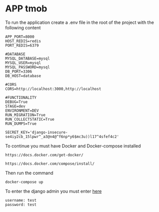 # APP tmob

To run the application create a .env file in the root of the project with the following content

```angular2html
APP_PORT=8000
HOST_REDIS=redis
PORT_REDIS=6379

#DATABASE
MYSQL_DATABASE=mysql
MYSQL_USER=mysql
MYSQL_PASSWORD=mysql
DB_PORT=3306
DB_HOST=database

#CORS
CORS=http://localhost:3000,http://localhost

#FUNCTIONALITY
DEBUG=True
STAGE=dev
ENVIRONMENT=DEV
RUN_MIGRATION=True
RUN_COLLECTSTATIC=True
RUN_DUMPS=True

SECRET_KEY='django-insecure-se4iy2cb_15lpwr^_a3@n4@^f6np*y6$mc3u))l17^4sfef4c2'
```

To continue you must have Docker and Docker-compose installed

```
https://docs.docker.com/get-docker/

https://docs.docker.com/compose/install/
```

Then run the command

```angular2html
docker-compose up
```

To enter the django admin you must enter [here](http://0.0.0.0:8000/backoffice/)
```
username: test
password: test
```